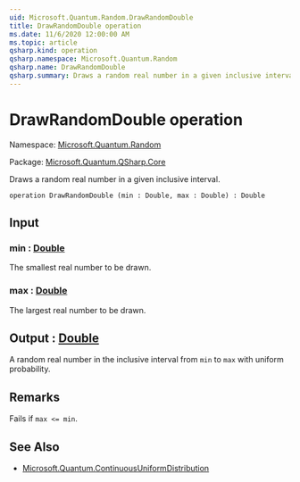 ```yaml
---
uid: Microsoft.Quantum.Random.DrawRandomDouble
title: DrawRandomDouble operation
ms.date: 11/6/2020 12:00:00 AM
ms.topic: article
qsharp.kind: operation
qsharp.namespace: Microsoft.Quantum.Random
qsharp.name: DrawRandomDouble
qsharp.summary: Draws a random real number in a given inclusive interval.
---
```


# DrawRandomDouble operation

Namespace: [Microsoft.Quantum.Random](xref:Microsoft.Quantum.Random)

Package: [Microsoft.Quantum.QSharp.Core](https://nuget.org/packages/Microsoft.Quantum.QSharp.Core)


Draws a random real number in a given inclusive interval.

```qsharp
operation DrawRandomDouble (min : Double, max : Double) : Double
```


## Input

### min : [Double](xref:microsoft.quantum.lang-ref.double)

The smallest real number to be drawn.


### max : [Double](xref:microsoft.quantum.lang-ref.double)

The largest real number to be drawn.



## Output : [Double](xref:microsoft.quantum.lang-ref.double)

A random real number in the inclusive interval from `min` to `max` withuniform probability.

## Remarks

Fails if `max <= min`.

## See Also

- [Microsoft.Quantum.ContinuousUniformDistribution](xref:Microsoft.Quantum.ContinuousUniformDistribution)